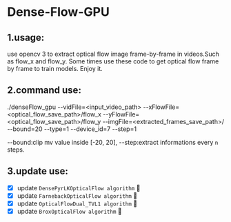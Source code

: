 # Dense-Flow-GPU
## 1.usage:
use opencv 3 to extract optical flow image frame-by-frame in videos.Such as flow_x and flow_y.
Some times use these code to get optical flow frame by frame to train models.
Enjoy it.
## 2.command use:
./denseFlow_gpu --vidFile=<input_video_path> --xFlowFile=<optical_flow_save_path>/flow_x --yFlowFile=<optical_flow_save_path>/flow_y --imgFile=<extracted_frames_save_path>/ --bound=20 --type=1 --device_id=7 --step=1

--bound:clip mv value inside [-20, 20],  --step:extract informations every `n` steps.
## 3.update use:
- [x] update `DensePyrLKOpticalFlow algorithm` :muscle:
- [x] update `FarnebackOpticalFlow algorithm` :muscle:
- [x] update `OpticalFlowDual_TVL1 algorithm` :muscle:
- [x] update `BroxOpticalFlow algorithm` :muscle:
